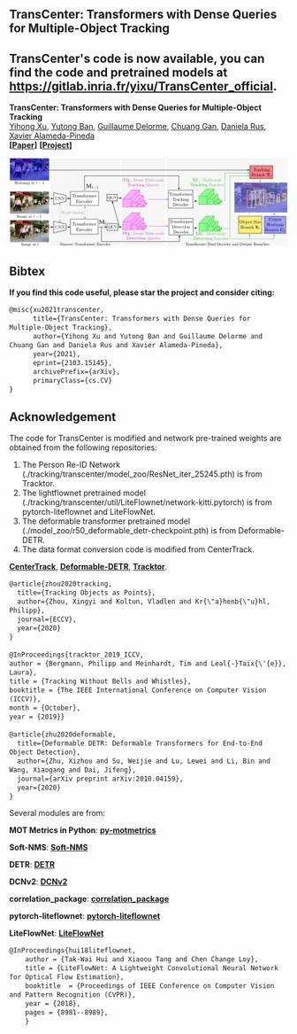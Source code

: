 ## TransCenter: Transformers with Dense Queries for Multiple-Object Tracking <br />
## TransCenter's code is now available, you can find the code and pretrained models at https://gitlab.inria.fr/yixu/TransCenter_official.
**TransCenter: Transformers with Dense Queries for Multiple-Object Tracking** <br />
[Yihong Xu](https://team.inria.fr/robotlearn/team-members/yihong-xu/), [Yutong Ban](https://team.inria.fr/perception/team-members/yutong-ban/), [Guillaume Delorme](https://team.inria.fr/robotlearn/team-members/guillaume-delorme/), [Chuang Gan](https://people.csail.mit.edu/ganchuang/), [Daniela Rus](http://danielarus.csail.mit.edu/), [Xavier Alameda-Pineda](http://xavirema.eu/) <br />
**[[Paper](https://arxiv.org/abs/2103.15145)]** **[[Project](https://team.inria.fr/robotlearn/transcenter-transformers-with-dense-queriesfor-multiple-object-tracking/)]**<br />


<div align="center">
  <img src="https://github.com/yihongXU/TransCenter/raw/main/pipelineV2.png" width="1200px" />
</div>

## Bibtex
**If you find this code useful, please star the project and consider citing:**

```
@misc{xu2021transcenter,
      title={TransCenter: Transformers with Dense Queries for Multiple-Object Tracking}, 
      author={Yihong Xu and Yutong Ban and Guillaume Delorme and Chuang Gan and Daniela Rus and Xavier Alameda-Pineda},
      year={2021},
      eprint={2103.15145},
      archivePrefix={arXiv},
      primaryClass={cs.CV}
}
```


## Acknowledgement

The code for TransCenter is modified and network pre-trained weights are obtained from the following repositories:

1) The Person Re-ID Network  (./tracking/transcenter/model_zoo/ResNet_iter_25245.pth) is from Tracktor.
2) The lightflownet pretrained model (./tracking/transcenter/util/LiteFlownet/network-kitti.pytorch) is from pytorch-liteflownet and LiteFlowNet.
3) The deformable transformer pretrained model (./model_zoo/r50_deformable_detr-checkpoint.pth) is from Deformable-DETR.
4) The data format conversion code is modified from CenterTrack.

[**CenterTrack**](https://github.com/xingyizhou/CenterTrack), [**Deformable-DETR**](https://github.com/fundamentalvision/Deformable-DETR), [**Tracktor**](https://github.com/phil-bergmann/tracking_wo_bnw).
```
@article{zhou2020tracking,
  title={Tracking Objects as Points},
  author={Zhou, Xingyi and Koltun, Vladlen and Kr{\"a}henb{\"u}hl, Philipp},
  journal={ECCV},
  year={2020}
}

@InProceedings{tracktor_2019_ICCV,
author = {Bergmann, Philipp and Meinhardt, Tim and Leal{-}Taix{\'{e}}, Laura},
title = {Tracking Without Bells and Whistles},
booktitle = {The IEEE International Conference on Computer Vision (ICCV)},
month = {October},
year = {2019}}

@article{zhu2020deformable,
  title={Deformable DETR: Deformable Transformers for End-to-End Object Detection},
  author={Zhu, Xizhou and Su, Weijie and Lu, Lewei and Li, Bin and Wang, Xiaogang and Dai, Jifeng},
  journal={arXiv preprint arXiv:2010.04159},
  year={2020}
}
```
Several modules are from:

**MOT Metrics in Python**: [**py-motmetrics**](https://github.com/cheind/py-motmetrics)

**Soft-NMS**: [**Soft-NMS**](https://github.com/DocF/Soft-NMS)

**DETR**: [**DETR**](https://github.com/facebookresearch/detr)

**DCNv2**: [**DCNv2**](https://github.com/CharlesShang/DCNv2)

**correlation_package**: [**correlation_package**](https://github.com/NVIDIA/flownet2-pytorch/tree/master/networks/correlation_package)

**pytorch-liteflownet**: [**pytorch-liteflownet**](https://github.com/sniklaus/pytorch-liteflownet)

**LiteFlowNet**: [**LiteFlowNet**](https://github.com/twhui/LiteFlowNet)
```
@InProceedings{hui18liteflownet,
    author = {Tak-Wai Hui and Xiaoou Tang and Chen Change Loy},
    title = {LiteFlowNet: A Lightweight Convolutional Neural Network for Optical Flow Estimation},
    booktitle  = {Proceedings of IEEE Conference on Computer Vision and Pattern Recognition (CVPR)},
    year = {2018},
    pages = {8981--8989},
    }
```
